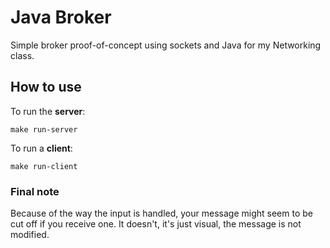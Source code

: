 # Java Broker

Simple broker proof-of-concept using sockets and Java for my Networking class.

## How to use

To run the **server**:

```make run-server```

To run a **client**:

```make run-client```

### Final note

Because of the way the input is handled, your message might seem to be cut off if you receive one. It doesn't, it's just visual, the message is not modified.
